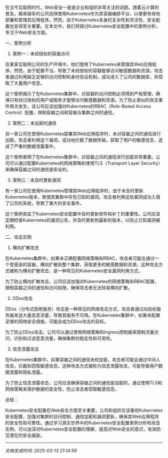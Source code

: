 在当今互联网时代，Web安全一直是企业和组织非常关注的话题。随着云计算的普及，越来越多的公司选择使用Kubernetes作为其容器编排平台，以便更有效地部署和管理其应用程序。然而，由于Kubernetes本身的复杂性和灵活性，安全配置也变得至关重要。在本文中，我们将探讨Kubernetes安全配置中的案例分析，专注于Web安全方面。

一、案例分析

1. 案例一：未经授权的容器访问

在某家互联网公司的生产环境中，他们使用了Kubernetes来管理其Web应用程序。然而，由于配置不当，导致了未经授权的容器能够访问敏感数据和资源。攻击者通过利用缺乏足够的访问控制和身份验证机制，成功进入了公司的数据库，并窃取了大量用户信息。

这个案例揭示了在Kubernetes集群中，对容器的访问控制必须得到严格管理，确保只有经过授权的用户或服务才能够访问敏感数据和资源。为了防止类似的攻击事件再次发生，该公司应该加强对Kubernetes的RBAC（Role-Based Access Control）配置，限制容器之间和容器与集群之间的通信。

2. 案例二：未加密的通信

另一家公司在使用Kubernetes部署其Web应用程序时，未对容器之间的通信进行加密。攻击者利用这个漏洞，成功地拦截了数据传输，获取了用户的敏感信息，造成了严重的数据泄露事件。

这个案例表明了在Kubernetes集群中，对容器之间的通信进行加密非常重要。公司可以通过配置Kubernetes的网络策略和使用TLS（Transport Layer Security）来确保容器之间的通信是安全的。

3. 案例三：未及时更新漏洞

有一家公司在使用Kubernetes管理其Web应用程序时，由于未及时更新Kubernetes版本，致使其集群中存在已知的漏洞。攻击者利用这些漏洞成功入侵了公司的系统，导致了重大的安全事件。

这个案例突显了Kubernetes安全配置中及时更新软件和补丁的重要性。公司应该定期检查Kubernetes的漏洞公告，并及时更新到最新的版本，以防止已知漏洞被利用。

二、攻击实例

1. 横向扩散攻击

在Kubernetes集群中，如果未正确配置网络策略和RBAC，攻击者可能会通过一个受感染的容器，横向扩散到整个集群，获取更多的敏感数据和资源。这种攻击方式被称为横向扩散攻击，是一种常见的Kubernetes安全漏洞利用方式。

为了防止横向扩散攻击，公司应该加强对Kubernetes的网络策略和RBAC配置，限制容器之间的通信和访问权限，确保攻击者无法轻易横向扩散。

2. DDos攻击

DDos（分布式拒绝服务）攻击是一种常见的网络攻击方式，攻击者通过向目标服务器发送大量恶意流量，导致其服务不可用。在Kubernetes集群中，如果未配置足够的网络安全措施，可能会成为DDos攻击的目标。

为了防止DDos攻击，公司可以通过使用网络策略和Ingress控制器来限制流量访问，识别和过滤恶意流量，确保集群的稳定性和可用性。

3. 信息泄露攻击

在Kubernetes集群中，如果容器之间的通信未经加密，攻击者可能会通过中间人攻击，拦截和窃取敏感信息。这种攻击方式被称为信息泄露攻击，可能导致用户数据泄露和隐私泄露。

为了防止信息泄露攻击，公司应该确保容器之间的通信是加密的，通过使用TLS和网络策略来保护数据的安全性，防止攻击者窃取敏感信息。

总结：

Kubernetes安全配置在Web安全方面至关重要，公司和组织应该重视Kubernetes安全配置，加强对集群的访问控制、通信加密和漏洞更新，确保其Web应用程序的安全性和可靠性。通过学习真实世界中的Kubernetes安全配置案例分析和攻击实例，可以加深对Kubernetes安全配置的理解，提高对Web安全的意识，有效防范潜在的安全威胁。

---

*文档生成时间: 2025-03-13 21:14:59*











